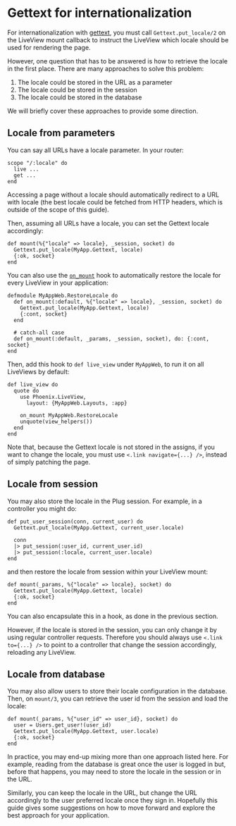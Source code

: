 # Gettext for internationalization

For internationalization with [gettext](https://hexdocs.pm/gettext/Gettext.html),
you must call `Gettext.put_locale/2` on the LiveView mount callback to instruct
the LiveView which locale should be used for rendering the page.

However, one question that has to be answered is how to retrieve the locale in
the first place. There are many approaches to solve this problem:

1. The locale could be stored in the URL as a parameter
2. The locale could be stored in the session
3. The locale could be stored in the database

We will briefly cover these approaches to provide some direction.

## Locale from parameters

You can say all URLs have a locale parameter. In your router:

    scope "/:locale" do
      live ...
      get ...
    end

Accessing a page without a locale should automatically redirect
to a URL with locale (the best locale could be fetched from
HTTP headers, which is outside of the scope of this guide).

Then, assuming all URLs have a locale, you can set the Gettext
locale accordingly:

    def mount(%{"locale" => locale}, _session, socket) do
      Gettext.put_locale(MyApp.Gettext, locale)
      {:ok, socket}
    end


You can also use the [`on_mount`](`Phoenix.LiveView.on_mount/1`) hook to
automatically restore the locale for every LiveView in your application:

    defmodule MyAppWeb.RestoreLocale do
      def on_mount(:default, %{"locale" => locale}, _session, socket) do
        Gettext.put_locale(MyApp.Gettext, locale)
        {:cont, socket}
      end

      # catch-all case
      def on_mount(:default, _params, _session, socket), do: {:cont, socket}
    end

Then, add this hook to `def live_view` under `MyAppWeb`, to run it on all
LiveViews by default:

    def live_view do
      quote do
        use Phoenix.LiveView,
          layout: {MyAppWeb.Layouts, :app}

        on_mount MyAppWeb.RestoreLocale
        unquote(view_helpers())
      end
    end

Note that, because the Gettext locale is not stored in the assigns, if you
want to change the locale, you must use `<.link navigate={...} />`, instead
of simply patching the page.

## Locale from session

You may also store the locale in the Plug session. For example, in a controller
you might do:

    def put_user_session(conn, current_user) do
      Gettext.put_locale(MyApp.Gettext, current_user.locale)

      conn
      |> put_session(:user_id, current_user.id)
      |> put_session(:locale, current_user.locale)
    end

and then restore the locale from session within your LiveView mount:

    def mount(_params, %{"locale" => locale}, socket) do
      Gettext.put_locale(MyApp.Gettext, locale)
      {:ok, socket}
    end

You can also encapsulate this in a hook, as done in the previous section.

However, if the locale is stored in the session, you can only change it
by using regular controller requests. Therefore you should always use
`<.link to={...} />` to point to a controller that change the session
accordingly, reloading any LiveView.

## Locale from database

You may also allow users to store their locale configuration in the database.
Then, on `mount/3`, you can retrieve the user id from the session and load
the locale:

    def mount(_params, %{"user_id" => user_id}, socket) do
      user = Users.get_user!(user_id)
      Gettext.put_locale(MyApp.Gettext, user.locale)
      {:ok, socket}
    end

In practice, you may end-up mixing more than one approach listed here.
For example, reading from the database is great once the user is logged in
but, before that happens, you may need to store the locale in the session
or in the URL.

Similarly, you can keep the locale in the URL, but change the URL accordingly
to the user preferred locale once they sign in. Hopefully this guide gives
some suggestions on how to move forward and explore the best approach for your
application.
